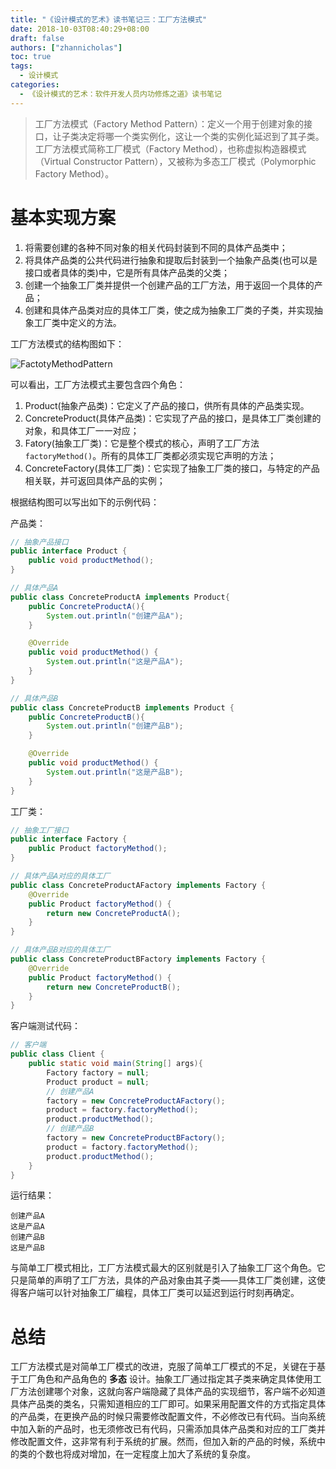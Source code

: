 ```yaml
---
title: "《设计模式的艺术》读书笔记三：工厂方法模式"
date: 2018-10-03T08:40:29+08:00
draft: false
authors: ["zhannicholas"]
toc: true
tags:
  - 设计模式
categories:
  - 《设计模式的艺术：软件开发人员内功修炼之道》读书笔记
---
```


> 工厂方法模式（Factory Method Pattern）：定义一个用于创建对象的接口，让子类决定将哪一个类实例化，这让一个类的实例化延迟到了其子类。工厂方法模式简称工厂模式（Factory Method），也称虚拟构造器模式（Virtual Constructor Pattern），又被称为多态工厂模式（Polymorphic Factory Method）。

# 基本实现方案

1. 将需要创建的各种不同对象的相关代码封装到不同的具体产品类中；
2. 将具体产品类的公共代码进行抽象和提取后封装到一个抽象产品类(也可以是接口或者具体的类)中，它是所有具体产品类的父类；
3. 创建一个抽象工厂类并提供一个创建产品的工厂方法，用于返回一个具体的产品；
4. 创建和具体产品类对应的具体工厂类，使之成为抽象工厂类的子类，并实现抽象工厂类中定义的方法。

工厂方法模式的结构图如下：

![FactotyMethodPattern](/images/design-patterns/FactotyMethodPattern.jpg "工厂方法模式结构图")

可以看出，工厂方法模式主要包含四个角色：

1. Product(抽象产品类)：它定义了产品的接口，供所有具体的产品类实现。
2. ConcreteProduct(具体产品类)：它实现了产品的接口，是具体工厂类创建的对象，和具体工厂一一对应；
3. Fatory(抽象工厂类)：它是整个模式的核心，声明了工厂方法`factoryMethod()`。所有的具体工厂类都必须实现它声明的方法；
4. ConcreteFactory(具体工厂类)：它实现了抽象工厂类的接口，与特定的产品相关联，并可返回具体产品的实例；

根据结构图可以写出如下的示例代码：

产品类：

```Java
// 抽象产品接口
public interface Product {
    public void productMethod();
}
```

```Java
// 具体产品A
public class ConcreteProductA implements Product{
    public ConcreteProductA(){
        System.out.println("创建产品A");
    }

    @Override
    public void productMethod() {
        System.out.println("这是产品A");
    }
}
```

```Java
// 具体产品B
public class ConcreteProductB implements Product {
    public ConcreteProductB(){
        System.out.println("创建产品B");
    }

    @Override
    public void productMethod() {
        System.out.println("这是产品B");
    }
}
```

工厂类：

```Java
// 抽象工厂接口
public interface Factory {
    public Product factoryMethod();
}
```

```Java
// 具体产品A对应的具体工厂
public class ConcreteProductAFactory implements Factory {
    @Override
    public Product factoryMethod() {
        return new ConcreteProductA();
    }
}
```

```Java
// 具体产品B对应的具体工厂
public class ConcreteProductBFactory implements Factory {
    @Override
    public Product factoryMethod() {
        return new ConcreteProductB();
    }
}
```

客户端测试代码：

```Java
// 客户端
public class Client {
    public static void main(String[] args){
        Factory factory = null;
        Product product = null;
        // 创建产品A
        factory = new ConcreteProductAFactory();
        product = factory.factoryMethod();
        product.productMethod();
        // 创建产品B
        factory = new ConcreteProductBFactory();
        product = factory.factoryMethod();
        product.productMethod();
    }
}
```

运行结果：

```text
创建产品A
这是产品A
创建产品B
这是产品B
```

与简单工厂模式相比，工厂方法模式最大的区别就是引入了抽象工厂这个角色。它只是简单的声明了工厂方法，具体的产品对象由其子类——具体工厂类创建，这使得客户端可以针对抽象工厂编程，具体工厂类可以延迟到运行时刻再确定。

# 总结

工厂方法模式是对简单工厂模式的改进，克服了简单工厂模式的不足，关键在于基于工厂角色和产品角色的 **多态** 设计。抽象工厂通过指定其子类来确定具体使用工厂方法创建哪个对象，这就向客户端隐藏了具体产品的实现细节，客户端不必知道具体产品类的类名，只需知道相应的工厂即可。如果采用配置文件的方式指定具体的产品类，在更换产品的时候只需要修改配置文件，不必修改已有代码。当向系统中加入新的产品时，也无须修改已有代码，只需添加具体产品类和对应的工厂类并修改配置文件，这非常有利于系统的扩展。然而，但加入新的产品的时候，系统中的类的个数也将成对增加，在一定程度上加大了系统的复杂度。